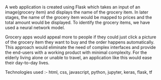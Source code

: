 A web application is created using Flask which takes an input of an image(grocery item) and displays the name of the grocery item. In later stages, the name of the grocery item would be mapped to prices and the total amount would be displayed. To identify the grocery items, we have used a neural network model.

Grocery apps would appeal more to people if they could just click a picture of the grocery item they want to buy and the order happens automatically. This approach would eliminate the need of complex interfaces and provide the end-users with a working product with minimal complexity. For the elderly living alone or unable to travel, an application like this would ease their day-to-day lives.

Technologies used :- html, css, javascript, python, jupyter, keras, flask, tf
